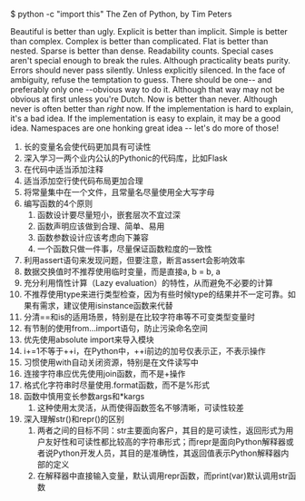 $ python -c "import this"
The Zen of Python, by Tim Peters

Beautiful is better than ugly.
Explicit is better than implicit.
Simple is better than complex.
Complex is better than complicated.
Flat is better than nested.
Sparse is better than dense.
Readability counts.
Special cases aren't special enough to break the rules.
Although practicality beats purity.
Errors should never pass silently.
Unless explicitly silenced.
In the face of ambiguity, refuse the temptation to guess.
There should be one-- and preferably only one --obvious way to do it.
Although that way may not be obvious at first unless you're Dutch.
Now is better than never.
Although never is often better than *right* now.
If the implementation is hard to explain, it's a bad idea.
If the implementation is easy to explain, it may be a good idea.
Namespaces are one honking great idea -- let's do more of those!

1. 长的变量名会使代码更加具有可读性
2. 深入学习一两个业内公认的Pythonic的代码库，比如Flask
3. 在代码中适当添加注释
4. 适当添加空行使代码布局更加合理
5. 将常量集中在一个文件，且常量名尽量使用全大写字母
6. 编写函数的4个原则
    1. 函数设计要尽量短小，嵌套层次不宜过深
    2. 函数声明应该做到合理、简单、易用
    3. 函数参数设计应该考虑向下兼容
    4. 一个函数只做一件事，尽量保证函数粒度的一致性
7. 利用assert语句来发现问题，但要注意，断言assert会影响效率
8. 数据交换值时不推荐使用临时变量，而是直接a, b = b, a
9. 充分利用惰性计算（Lazy evaluation）的特性，从而避免不必要的计算
10. 不推荐使用type来进行类型检查，因为有些时候type的结果并不一定可靠。如果有需求，建议使用isinstance函数来代替
11. 分清==和is的适用场景，特别是在比较字符串等不可变类型变量时
12. 有节制的使用from…import语句，防止污染命名空间
13. 优先使用absolute import来导入模块
14. i+=1不等于++i，在Python中，++i前边的加号仅表示正，不表示操作
15. 习惯使用with自动关闭资源，特别是在文件读写中
16. 连接字符串应优先使用join函数，而不是+操作
17. 格式化字符串时尽量使用.format函数，而不是%形式
18. 函数中慎用变长参数args和*kargs
    1. 这种使用太灵活，从而使得函数签名不够清晰，可读性较差
19. 深入理解str()和repr()的区别
    1. 两者之间的目标不同：str主要面向客户，其目的是可读性，返回形式为用户友好性和可读性都比较高的字符串形式；而repr是面向Python解释器或者说Python开发人员，其目的是准确性，其返回值表示Python解释器内部的定义
    2. 在解释器中直接输入变量，默认调用repr函数，而print(var)默认调用str函数
